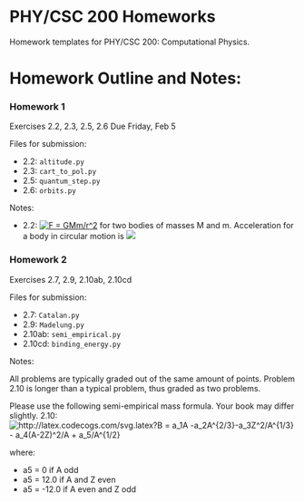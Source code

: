 # PHY/CSC 200 Homeworks
Homework templates for PHY/CSC 200: Computational Physics. 


# Homework Outline and Notes:

### Homework 1
Exercises 2.2, 2.3, 2.5, 2.6 Due Friday, Feb 5

Files for submission: 
 - 2.2: `altitude.py`
 - 2.3: `cart_to_pol.py`
 - 2.5: `quantum_step.py`
 - 2.6: `orbits.py`

Notes:

 - 2.2: <a href="https://www.codecogs.com/eqnedit.php?latex=F&space;=&space;GMm/r^2" target="_blank"><img src="https://latex.codecogs.com/gif.latex?F&space;=&space;GMm/r^2" title="F = GMm/r^2" /></a> for two bodies of masses M and m. Acceleration for a body in circular motion is <img src="https://latex.codecogs.com/gif.latex?v^2/r" />


### Homework 2 
Exercises 2.7, 2.9, 2.10ab, 2.10cd

Files for submission: 
 - 2.7: `Catalan.py`
 - 2.9: `Madelung.py`
 - 2.10ab: `semi_empirical.py`
 - 2.10cd: `binding_energy.py`
 
Notes: 

All problems are typically graded out of the same amount of points. Problem 2.10 is longer than a typical problem, thus graded as two problems.

Please use the following semi-empirical mass formula. Your book may differ slightly.
2.10: <img src="http://latex.codecogs.com/svg.latex?B&space;=&space;a_1A&space;-a_2A^{2/3}-a_3Z^2/A^{1/3}&space;-&space;a_4(A-2Z)^2/A&space;&plus;&space;a_5/A^{1/2}" title="http://latex.codecogs.com/svg.latex?B = a_1A -a_2A^{2/3}-a_3Z^2/A^{1/3} - a_4(A-2Z)^2/A + a_5/A^{1/2}" />

where:
 - a5 = 0 if A odd 
 - a5 = 12.0 if A and Z even 
 - a5 = -12.0 if A even and Z odd <br /> 

